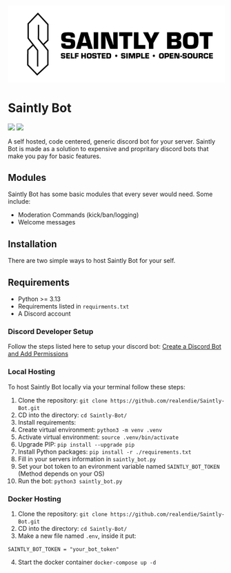 <img src=Saintly_Bot_Banner.png>

# Saintly Bot
<img src="https://img.shields.io/badge/Python-FFD43B?style=for-the-badge&logo=python&logoColor=blue" />
<img src="https://img.shields.io/badge/Docker-2CA5E0?style=for-the-badge&logo=docker&logoColor=white">

A self hosted, code centered, generic discord bot for your server. Saintly Bot is made as a solution to expensive and propritary discord bots that make you pay for basic features.

## Modules

Saintly Bot has some basic modules that every sever would need. Some include:

- Moderation Commands (kick/ban/logging)
- Welcome messages

## Installation

There are two simple ways to host Saintly Bot for your self.

## Requirements

- Python >= 3.13
- Requirements listed in `requirments.txt`
- A Discord account

### Discord Developer Setup

Follow the steps listed here to setup your discord bot: [Create a Discord Bot and Add Permissions](https://scribehow.com/viewer/Create_a_Discord_Bot_and_Add_Permissions__Rzi4bF2KQeuBAyT2ZDtlbA?add_to_team_with_invite=True&sharer_domain=gmail.com&sharer_id=3239cd2c-7eb1-472f-a240-3cfebebe77bf)

### Local Hosting

To host Saintly Bot locally via your terminal follow these steps:

1. Clone the repository: `git clone https://github.com/realendie/Saintly-Bot.git`
2. CD into the directory: `cd Saintly-Bot/`
3. Install requirements:
4. Create virtual environment: `python3 -m venv .venv`
5. Activate virtual environment: `source .venv/bin/activate`
6. Upgrade PIP: `pip install --upgrade pip`
7. Install Python packages: `pip install -r ./requirements.txt`
8. Fill in your servers information in `saintly_bot.py`
9. Set your bot token to an evironment variable named `SAINTLY_BOT_TOKEN` (Method depends on your OS)
10. Run the bot: `python3 saintly_bot.py`

### Docker Hosting

1. Clone the repository: `git clone https://github.com/realendie/Saintly-Bot.git`
2. CD into the directory: `cd Saintly-Bot/`
3. Make a new file named `.env`, inside it put:

```env
SAINTLY_BOT_TOKEN = "your_bot_token"
```

4. Start the docker container `docker-compose up -d`
